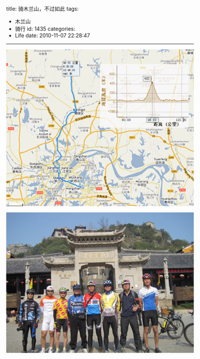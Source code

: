 title: 骑木兰山，不过如此
tags:
  - 木兰山
  - 骑行
id: 1435
categories:
  - Life
date: 2010-11-07 22:28:47
---
![骑行轨迹](/images/2012/03/gps.gif)

![木兰山](/images/2010/11/IMG_1316.jpg)
